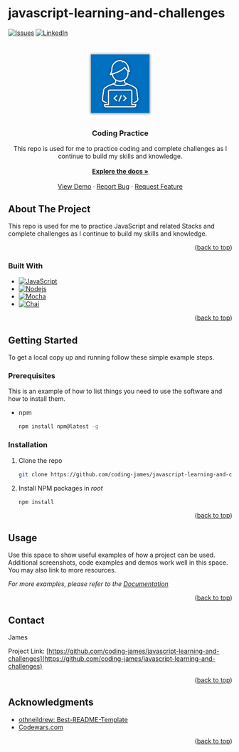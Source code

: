 # javascript-learning-and-challenges
<a name="readme-top"></a>
<!-- PROJECT SHIELDS -->
<!--
*** I'm using markdown "reference style" links for readability.
*** Reference links are enclosed in brackets [ ] instead of parentheses ( ).
*** See the bottom of this document for the declaration of the reference variables
*** for contributors-url, forks-url, etc. This is an optional, concise syntax you may use.
*** https://www.markdownguide.org/basic-syntax/#reference-style-links
-->
[![Issues][issues-shield]][issues-url]
[![LinkedIn][linkedin-shield]][linkedin-url]



<!-- PROJECT LOGO -->
<br />
<div align="center">
  <a href="https://github.com/coding-james/javascript-learning-and-challenges">
    <img src="assets/images/codingBlue.png" alt="Logo" width="150" height="150">
  </a>

<h3 align="center">Coding Practice</h3>

  <p align="center">
    This repo is used for me to practice coding and complete challenges as I continue to build my skills and knowledge.
    <br />
    <br />
    <a href="https://github.com/coding-james/javascript-learning-and-challenges"><strong>Explore the docs »</strong></a>
    <br />
    <br />
    <a href="https://github.com/coding-james/javascript-learning-and-challenges">View Demo</a>
    ·
    <a href="https://github.com/coding-james/javascript-learning-and-challenges/issues">Report Bug</a>
    ·
    <a href="https://github.com/coding-james/javascript-learning-and-challenges/issues">Request Feature</a>
  </p>
</div>

<!-- ABOUT THE PROJECT -->
## About The Project

This repo is used for me to practice JavaScript and related Stacks and complete challenges as I continue to build my skills and knowledge.

<p align="right">(<a href="#readme-top">back to top</a>)</p>



### Built With
* [![JavaScript][JavaScript-shield]][JavaScript-url]
* [![Nodejs][Nodejs-shield]][Nodejs-url]
* [![Mocha][Mocha-shield]][Mocha-url]
* [![Chai][Chai-shield]][Chai-url]

<p align="right">(<a href="#readme-top">back to top</a>)</p>



<!-- GETTING STARTED -->
## Getting Started

To get a local copy up and running follow these simple example steps.

### Prerequisites

This is an example of how to list things you need to use the software and how to install them.
* npm
  ```sh
  npm install npm@latest -g
  ```

### Installation

1. Clone the repo
   ```sh
   git clone https://github.com/coding-james/javascript-learning-and-challenges.git
   ```
2. Install NPM packages in *root*
   ```sh
   npm install
   ```

<p align="right">(<a href="#readme-top">back to top</a>)</p>



<!-- USAGE EXAMPLES -->
## Usage

Use this space to show useful examples of how a project can be used. Additional screenshots, code examples and demos work well in this space. You may also link to more resources.

_For more examples, please refer to the [Documentation](https://example.com)_

<p align="right">(<a href="#readme-top">back to top</a>)</p>



<!-- CONTACT -->
## Contact

James

Project Link: [https://github.com/coding-james/javascript-learning-and-challenges](https://github.com/coding-james/javascript-learning-and-challenges)

<p align="right">(<a href="#readme-top">back to top</a>)</p>



<!-- ACKNOWLEDGMENTS -->
## Acknowledgments

* [othneildrew: Best-README-Template](https://github.com/othneildrew/Best-README-Template)
* [Codewars.com](https://www.codewars.com/)

<p align="right">(<a href="#readme-top">back to top</a>)</p>



<!-- MARKDOWN LINKS & IMAGES -->
<!-- https://www.markdownguide.org/basic-syntax/#reference-style-links -->
<!-- https://dev.to/envoy_/150-badges-for-github-pnk -->
<!-- https://simpleicons.org/ -->
[issues-shield]: https://img.shields.io/github/issues/coding-james/javascript-learning-and-challenges.svg?style=for-the-badge
[issues-url]: https://github.com/coding-james/javascript-learning-and-challenges/issues
[linkedin-shield]: https://img.shields.io/badge/-LinkedIn-black.svg?style=for-the-badge&logo=linkedin&colorB=555
[linkedin-url]: https://linkedin.com/in/stroudj

[JavaScript-shield]: https://img.shields.io/badge/JavaScript-F7DF1E?style=for-the-badge&logo=javascript&logoColor=black
[JavaScript-url]: https://www.javascript.com/
[Nodejs-shield]: https://img.shields.io/badge/Node.js-43853D?style=for-the-badge&logo=node.js&logoColor=white
[Nodejs-url]: https://nodejs.org/
[Mocha-shield]: https://img.shields.io/badge/mocha.js-323330?style=for-the-badge&logo=mocha&logoColor=Brown
[Mocha-url]: https://mochajs.org/
[Chai-shield]: https://img.shields.io/badge/chai.js-323330?style=for-the-badge&logo=chai&logoColor=red
[Chai-url]: https://www.chaijs.com/